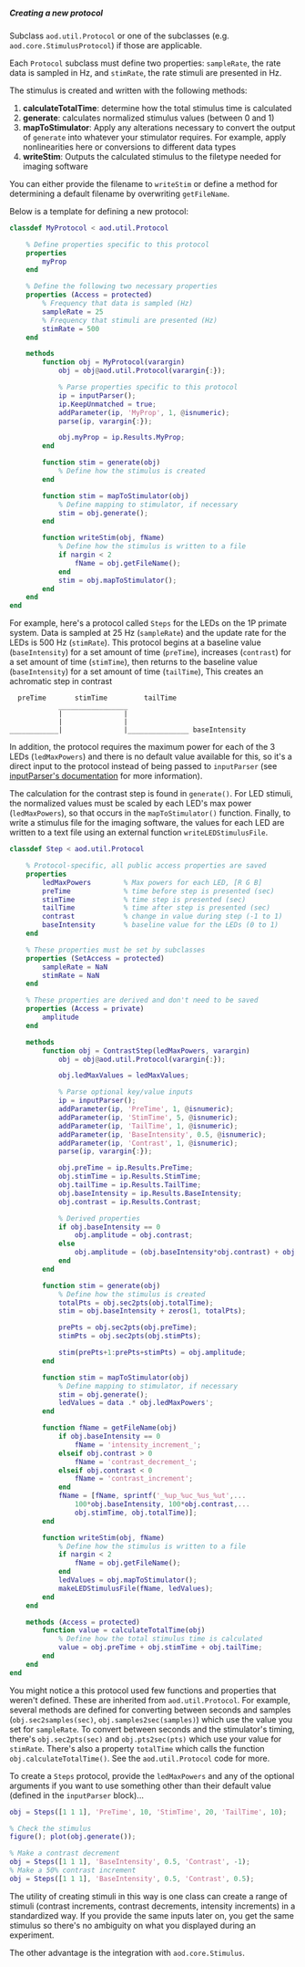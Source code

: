 
##### Creating a new protocol
Subclass `aod.util.Protocol` or one of the subclasses (e.g. `aod.core.StimulusProtocol`)  if those are applicable.

Each `Protocol` subclass must define two properties: `sampleRate`, the rate data is sampled in Hz, and `stimRate`, the rate stimuli are presented in Hz. 

The stimulus is created and written with the following methods:
1. **calculateTotalTime**: determine how the total stimulus time is calculated
2. **generate**: calculates normalized stimulus values (between 0 and 1)
3. **mapToStimulator**: Apply any alterations necessary to convert the output of `generate` into whatever your stimulator requires. For example, apply nonlinearities here or conversions to different data types
4. **writeStim**: Outputs the calculated stimulus to the filetype needed for imaging software

You can either provide the filename to `writeStim` or define a method for determining a default filename by overwriting `getFileName`.

Below is a template for defining a new protocol:
```matlab
classdef MyProtocol < aod.util.Protocol

    % Define properties specific to this protocol
    properties
        myProp
    end 

    % Define the following two necessary properties
    properties (Access = protected)
        % Frequency that data is sampled (Hz)
        sampleRate = 25      
        % Frequency that stimuli are presented (Hz)
        stimRate = 500          
    end

    methods
        function obj = MyProtocol(varargin)
            obj = obj@aod.util.Protocol(varargin{:});

            % Parse properties specific to this protocol
            ip = inputParser();
            ip.KeepUnmatched = true;
            addParameter(ip, 'MyProp', 1, @isnumeric);
            parse(ip, varargin{:});

            obj.myProp = ip.Results.MyProp;
        end

        function stim = generate(obj)
            % Define how the stimulus is created
        end

        function stim = mapToStimulator(obj)
            % Define mapping to stimulator, if necessary
            stim = obj.generate();
        end

        function writeStim(obj, fName)
            % Define how the stimulus is written to a file
            if nargin < 2
                fName = obj.getFileName();
            end
            stim = obj.mapToStimulator();
        end
    end
end
```

For example, here's a protocol called `Steps` for the LEDs on the 1P primate system. Data is sampled at 25 Hz (`sampleRate`) and the update rate for the LEDs is 500 Hz (`stimRate`). 
This protocol begins at a baseline value (`baseIntensity`) for a set amount of time (`preTime`), increases (`contrast`) for a set amount of time (`stimTime`), then returns to the baseline value (`baseIntensity`) for a set amount of time (`tailTime`), This creates an achromatic step in contrast

```
  preTime       stimTime         tailTime
            _________________
            |               |
            |               |
____________|               |_______________ baseIntensity
```

In addition, the protocol requires the maximum power for each of the 3 LEDs (`ledMaxPowers`) and there is no default value available for this, so it's a direct input to the protocol instead of being passed to `inputParser` (see [inputParser's documentation](https://www.mathworks.com/help/matlab/ref/inputparser.html?searchHighlight=inputParser&s_tid=srchtitle_inputParser_1) for more information). 

The calculation for the contrast step is found in `generate()`. For LED stimuli, the normalized values must be scaled by each LED's max power (`ledMaxPowers`), so that occurs in the `mapToStimulator()` function. Finally, to write a stimulus file for the imaging software, the values for each LED are written to a text file using an external function `writeLEDStimulusFile`.

```matlab
classdef Step < aod.util.Protocol

    % Protocol-specific, all public access properties are saved
    properties
        ledMaxPowers        % Max powers for each LED, [R G B]
        preTime             % time before step is presented (sec)
        stimTime            % time step is presented (sec)
        tailTime            % time after step is presented (sec)
        contrast            % change in value during step (-1 to 1)
        baseIntensity       % baseline value for the LEDs (0 to 1)
    end

    % These properties must be set by subclasses
    properties (SetAccess = protected)
        sampleRate = NaN
        stimRate = NaN
    end

    % These properties are derived and don't need to be saved
    properties (Access = private)
        amplitude
    end

    methods
        function obj = ContrastStep(ledMaxPowers, varargin)
            obj = obj@aod.util.Protocol(varargin{:});

            obj.ledMaxValues = ledMaxValues;

            % Parse optional key/value inputs
            ip = inputParser();
            addParameter(ip, 'PreTime', 1, @isnumeric);
            addParameter(ip, 'StimTime', 5, @isnumeric);
            addParameter(ip, 'TailTime', 1, @isnumeric);
            addParameter(ip, 'BaseIntensity', 0.5, @isnumeric);
            addParameter(ip, 'Contrast', 1, @isnumeric);
            parse(ip, varargin{:});

            obj.preTime = ip.Results.PreTime;
            obj.stimTime = ip.Results.StimTime;
            obj.tailTime = ip.Results.TailTime;
            obj.baseIntensity = ip.Results.BaseIntensity;
            obj.contrast = ip.Results.Contrast;

            % Derived properties
            if obj.baseIntensity == 0
                obj.amplitude = obj.contrast;
            else 
                obj.amplitude = (obj.baseIntensity*obj.contrast) + obj.baseIntensity;
            end
        end

        function stim = generate(obj)
            % Define how the stimulus is created
            totalPts = obj.sec2pts(obj.totalTime);
            stim = obj.baseIntensity + zeros(1, totalPts);

            prePts = obj.sec2pts(obj.preTime);
            stimPts = obj.sec2pts(obj.stimPts);

            stim(prePts+1:prePts+stimPts) = obj.amplitude;
        end

        function stim = mapToStimulator(obj)
            % Define mapping to stimulator, if necessary
            stim = obj.generate();
            ledValues = data .* obj.ledMaxPowers';
        end

        function fName = getFileName(obj)
            if obj.baseIntensity == 0
                fName = 'intensity_increment_';
            elseif obj.contrast > 0
                fName = 'contrast_decrement_';
            elseif obj.contrast < 0
                fName = 'contrast_increment';
            end
            fName = [fName, sprintf('_%up_%uc_%us_%ut',...
                100*obj.baseIntensity, 100*obj.contrast,... 
                obj.stimTime, obj.totalTime)];
        end

        function writeStim(obj, fName)
            % Define how the stimulus is written to a file
            if nargin < 2
                fName = obj.getFileName();
            end
            ledValues = obj.mapToStimulator();
            makeLEDStimulusFile(fName, ledValues);
        end
    end

    methods (Access = protected)
        function value = calculateTotalTime(obj)
            % Define how the total stimulus time is calculated
            value = obj.preTime + obj.stimTime + obj.tailTime;
        end
    end
end
```

You might notice a this protocol used few functions and properties that weren't defined. These are inherited from `aod.util.Protocol`. For example, several methods are defined for converting between seconds and samples (`obj.sec2samples(sec)`, `obj.samples2sec(samples)`) which use the value you set for `sampleRate`. To convert between seconds and the stimulator's timing, there's `obj.sec2pts(sec)` and `obj.pts2sec(pts)` which use your value for `stimRate`. There's also a property `totalTime` which calls the function `obj.calculateTotalTime()`. See the `aod.util.Protocol` code for more.


To create a `Steps` protocol, provide the `ledMaxPowers` and any of the optional arguments if you want to use something other than their default value (defined in the `inputParser` block)...
```matlab
obj = Steps([1 1 1], 'PreTime', 10, 'StimTime', 20, 'TailTime', 10);

% Check the stimulus
figure(); plot(obj.generate());

% Make a contrast decrement
obj = Steps([1 1 1], 'BaseIntensity', 0.5, 'Contrast', -1);
% Make a 50% contrast increment
obj = Steps([1 1 1], 'BaseIntensity', 0.5, 'Contrast', 0.5);

```

The utility of creating stimuli in this way is one class can create a range of stimuli (contrast increments, contrast decrements, intensity increments) in a standardized way. If you provide the same inputs later on, you get the same stimulus so there's no ambiguity on what you displayed during an experiment.

The other advantage is the integration with `aod.core.Stimulus`. 